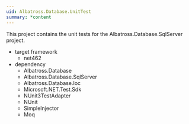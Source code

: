 ```yaml
---
uid: Albatross.Database.UnitTest
summary: *content
---
```


This project contains the unit tests for the Albatross.Database.SqlServer project.

* target framework
    * net462
* dependency
    * Albatross.Database
    * Albatross.Database.SqlServer
    * Albatross.Database.Ioc
    * Microsoft.NET.Test.Sdk
    * NUnit3TestAdapter
    * NUnit
    * SimpleInjector
    * Moq


